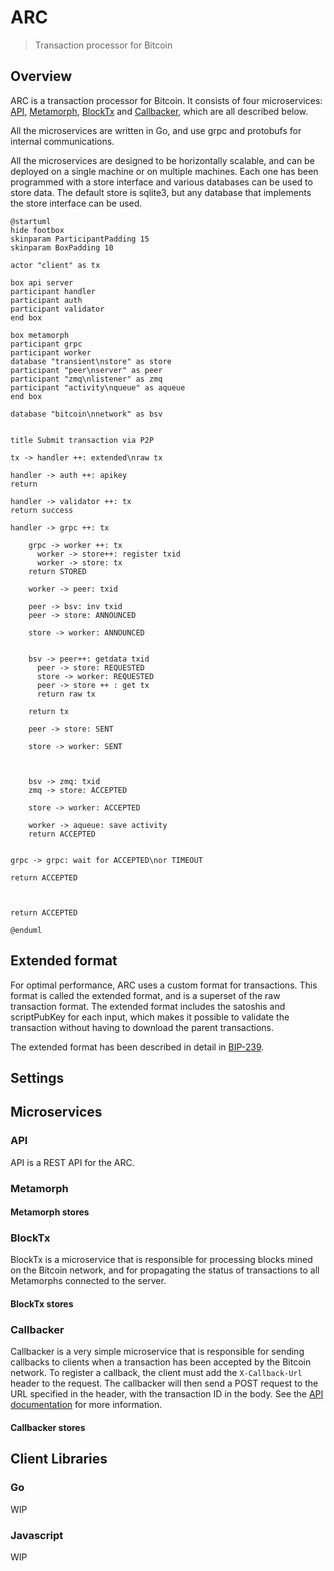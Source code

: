 # ARC
> Transaction processor for Bitcoin

## Overview

ARC is a transaction processor for Bitcoin. It consists of four microservices: [API](#API), [Metamorph](#Metamorph), [BlockTx](#BlockTx) and [Callbacker](#Callbacker), which are all described below.

All the microservices are written in Go, and use grpc and protobufs for internal communications.

All the microservices are designed to be horizontally scalable, and can be deployed on a single machine or on multiple machines. Each one has been programmed with a store interface and various databases can be used to store data. The default store is sqlite3, but any database that implements the store interface can be used.

```plantuml
@startuml
hide footbox
skinparam ParticipantPadding 15
skinparam BoxPadding 10

actor "client" as tx

box api server
participant handler
participant auth
participant validator
end box

box metamorph
participant grpc
participant worker
database "transient\nstore" as store
participant "peer\nserver" as peer
participant "zmq\nlistener" as zmq
participant "activity\nqueue" as aqueue
end box

database "bitcoin\nnetwork" as bsv


title Submit transaction via P2P

tx -> handler ++: extended\nraw tx

handler -> auth ++: apikey
return

handler -> validator ++: tx
return success

handler -> grpc ++: tx

    grpc -> worker ++: tx
      worker -> store++: register txid
      worker -> store: tx
    return STORED

    worker -> peer: txid

    peer -> bsv: inv txid
    peer -> store: ANNOUNCED

    store -> worker: ANNOUNCED


    bsv -> peer++: getdata txid
      peer -> store: REQUESTED
      store -> worker: REQUESTED
      peer -> store ++ : get tx
      return raw tx
      
    return tx
      
    peer -> store: SENT
    
    store -> worker: SENT


  
    bsv -> zmq: txid
    zmq -> store: ACCEPTED

    store -> worker: ACCEPTED

    worker -> aqueue: save activity
    return ACCEPTED


grpc -> grpc: wait for ACCEPTED\nor TIMEOUT

return ACCEPTED



return ACCEPTED

@enduml
```

## Extended format

For optimal performance, ARC uses a custom format for transactions. This format is called the extended format, and is a superset of the raw transaction format. The extended format includes the satoshis and scriptPubKey for each input, which makes it possible to validate the transaction without having to download the parent transactions.

The extended format has been described in detail in [BIP-239](./BIP-239.MD).

## Settings

## Microservices

### API

API is a REST API for the ARC.

### Metamorph

#### Metamorph stores

### BlockTx

BlockTx is a microservice that is responsible for processing blocks mined on the Bitcoin network, and for propagating the status of transactions to all Metamorphs connected to the server.

#### BlockTx stores

### Callbacker

Callbacker is a very simple microservice that is responsible for sending callbacks to clients when a transaction has been accepted by the Bitcoin network. To register a callback, the client must add the `X-Callback-Url` header to the request. The callbacker will then send a POST request to the URL specified in the header, with the transaction ID in the body. See the [API documentation](#API) for more information.

#### Callbacker stores

## Client Libraries

### Go

WIP

### Javascript

WIP
